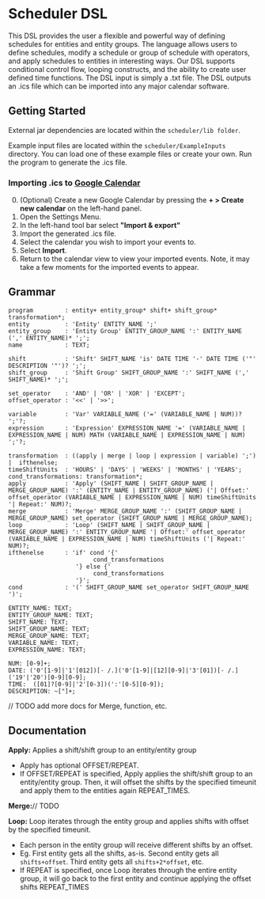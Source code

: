# Scheduler DSL
This DSL provides the user a flexible and powerful way of defining schedules for entities and entity groups. The language allows users to define schedules, modify a schedule
or group of schedule with operators, and apply schedules to entities in interesting ways. Our DSL supports conditional control flow, looping constructs, and the ability to
create user defined time functions. The DSL input is simply a .txt file. The DSL outputs an .ics file which can be imported into any major calendar software.

## Getting Started
External jar dependencies are located within the `scheduler/lib folder`.  

Example input files are located within the `scheduler/ExampleInputs` directory. You can load one of these example files or create your own. Run the program to generate the .ics file.

### Importing .ics to [Google Calendar](https://calendar.google.com/) 
0. (Optional) Create a new Google Calendar by pressing the **+ > Create new calendar** on the left-hand panel.
1. Open the Settings Menu.
2. In the left-hand tool bar select **"Import & export"**
3. Import the generated .ics file.
4. Select the calendar you wish to import your events to.
5. Select **Import**.
6. Return to the calendar view to view your imported events. Note, it may take a few moments for the imported events to appear.

## Grammar
```
program         : entity+ entity_group* shift+ shift_group* transformation*;
entity          : 'Entity' ENTITY_NAME ';'
entity_group    : 'Entity Group' ENTITY_GROUP_NAME ':' ENTITY_NAME (',' ENTITY_NAME)* ';';
name            : TEXT;

shift           : 'Shift' SHIFT_NAME 'is' DATE TIME '-' DATE TIME ('"' DESCRIPTION '"')? ';';
shift_group     : 'Shift Group' SHIFT_GROUP_NAME ':' SHIFT_NAME (',' SHIFT_NAME)* ';';

set_operator    : 'AND' | 'OR' | 'XOR' | 'EXCEPT';
offset_operator : '<<' | '>>';

variable        : 'Var' VARIABLE_NAME ('=' (VARIABLE_NAME | NUM))? ';'?;
expression      : 'Expression' EXPRESSION_NAME '=' (VARIABLE_NAME | EXPRESSION_NAME | NUM) MATH (VARIABLE_NAME | EXPRESSION_NAME | NUM) ';'?;

transformation  : ((apply | merge | loop | expression | variable) ';') |  ifthenelse;
timeShiftUnits  : 'HOURS' | 'DAYS' | 'WEEKS' | 'MONTHS' | 'YEARS';
cond_transformations: transformation*;
apply           : 'Apply' (SHIFT_NAME | SHIFT_GROUP_NAME | MERGE_GROUP_NAME) ':' (ENTITY_NAME | ENTITY_GROUP_NAME) ('| Offset:' offset_operator (VARIABLE_NAME | EXPRESSION_NAME | NUM) timeShiftUnits '| Repeat:' NUM)?;
merge           : 'Merge' MERGE_GROUP_NAME ':' (SHIFT_GROUP_NAME | MERGE_GROUP_NAME) set_operator (SHIFT_GROUP_NAME | MERGE_GROUP_NAME);
loop            : 'Loop' (SHIFT_NAME | SHIFT_GROUP_NAME | MERGE_GROUP_NAME) ':' ENTITY_GROUP_NAME '| Offset:' offset_operator (VARIABLE_NAME | EXPRESSION_NAME | NUM) timeShiftUnits ('| Repeat:' NUM)?;
ifthenelse      : 'if' cond '{'
                        cond_transformations
                   '} else {'
                        cond_transformations
                   '}';
cond            : '(' SHIFT_GROUP_NAME set_operator SHIFT_GROUP_NAME ')';

ENTITY_NAME: TEXT;
ENTITY_GROUP_NAME: TEXT;
SHIFT_NAME: TEXT;
SHIFT_GROUP_NAME: TEXT;
MERGE_GROUP_NAME: TEXT;
VARIABLE_NAME: TEXT;
EXPRESSION_NAME: TEXT;

NUM: [0-9]+;
DATE: ('0'[1-9]|'1'[012])[- /.]('0'[1-9]|[12][0-9]|'3'[01])[- /.]('19'|'20')[0-9][0-9];
TIME:  ([01]?[0-9]|'2'[0-3])(':'[0-5][0-9]);
DESCRIPTION: ~["]+;

```
// TODO add more docs for Merge, function, etc.  
## Documentation

**Apply:** Applies a shift/shift group to an entity/entity group
  * Apply has optional OFFSET/REPEAT.
  * If OFFSET/REPEAT is specified, Apply applies the shift/shift group to an entity/entity group. Then, it will offset the shifts by the specified timeunit and apply them to the entities again REPEAT_TIMES.

**Merge:**// TODO

**Loop:** Loop iterates through the entity group and applies shifts with offset by the specified timeunit.
  * Each person in the entity group will receive different shifts by an offset. 
  * Eg. First entity gets all the shifts, as-is. Second entity gets all `shifts+offset`. Third entity gets all `shifts+2*offset`, etc.
  * If REPEAT is specified, once Loop iterates through the entire entity group, it will go back to the first entity and continue applying the offset shifts REPEAT_TIMES
